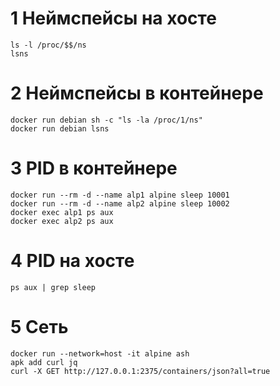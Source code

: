 # 1 Неймспейсы на хосте

```shell
ls -l /proc/$$/ns
lsns
```

# 2 Неймспейсы в контейнере

```shell
docker run debian sh -c "ls -la /proc/1/ns"
docker run debian lsns
```

# 3 PID в контейнере

```shell
docker run --rm -d --name alp1 alpine sleep 10001
docker run --rm -d --name alp2 alpine sleep 10002
docker exec alp1 ps aux
docker exec alp2 ps aux
```

# 4 PID на хосте

```shell
ps aux | grep sleep
```

# 5 Сеть

```shell
docker run --network=host -it alpine ash
apk add curl jq
curl -X GET http://127.0.0.1:2375/containers/json?all=true
```


